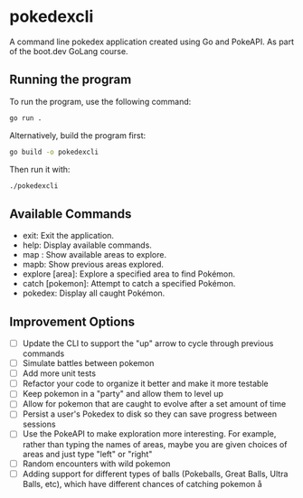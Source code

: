 # pokedexcli

A command line pokedex application created using Go and PokeAPI. As part of the boot.dev GoLang course.

## Running the program

To run the program, use the following command:

```bash
go run .
```

Alternatively, build the program first:

```bash
go build -o pokedexcli
```

Then run it with:

```bash
./pokedexcli
```

## Available Commands

- exit: Exit the application.
- help: Display available commands.
- map : Show available areas to explore.
- mapb: Show previous areas explored.
- explore [area]: Explore a specified area to find Pokémon.
- catch [pokemon]: Attempt to catch a specified Pokémon.
- pokedex: Display all caught Pokémon.

## Improvement Options

- [ ] Update the CLI to support the "up" arrow to cycle through previous commands
- [ ] Simulate battles between pokemon
- [ ] Add more unit tests
- [ ] Refactor your code to organize it better and make it more testable
- [ ] Keep pokemon in a "party" and allow them to level up
- [ ] Allow for pokemon that are caught to evolve after a set amount of time
- [ ] Persist a user's Pokedex to disk so they can save progress between sessions
- [ ] Use the PokeAPI to make exploration more interesting. For example, rather than typing the names of areas, maybe you are given choices of areas and just type "left" or "right"
- [ ] Random encounters with wild pokemon
- [ ] Adding support for different types of balls (Pokeballs, Great Balls, Ultra Balls, etc), which have different chances of catching pokemon
å